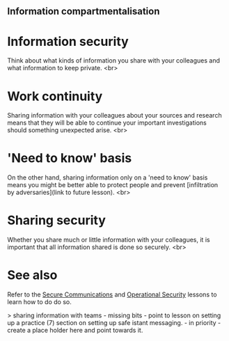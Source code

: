 
## Information compartmentalisation

# Information security
Think about what kinds of information you share with your colleagues and what information to keep private.
&lt;br&gt;
# Work continuity
Sharing information with your colleagues about your sources and research means that they will be able to continue your important investigations should something unexpected arise.
&lt;br&gt;
# &#39;Need to know&#39; basis
On the other hand, sharing information only on a &#39;need to know&#39; basis means you might be better able to protect people and prevent [infiltration by adversaries](link to future lesson).
&lt;br&gt;
# Sharing security
Whether you share much or little information with your colleagues, it is important that all information shared is done so securely.
&lt;br&gt;
# See also
Refer to the [Secure Communications](en/topics/understand-4-digisec/4-secure-communications/1-1-intro.md) and [Operational Security](en/topics/understand-3-opsec/0-getting-started/1-1-intro.md) lessons to learn how to do do so.

&gt; sharing information with teams - missing bits - point to lesson on setting up a practice (7) section on setting up safe istant messaging. - in priority - create a place holder here and point towards it.

